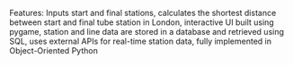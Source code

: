 Features:
Inputs start and final stations, calculates the shortest distance between start and final tube station in London, interactive UI built using pygame, station and line data are stored in a database and retrieved using SQL, uses external APIs for real-time station data, fully implemented in Object-Oriented Python
